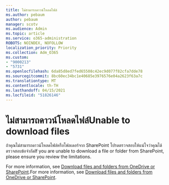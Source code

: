 ```yaml
---
title: ไม่สามารถดาวน์โหลดไฟล์
ms.author: pebaum
author: pebaum
manager: scotv
ms.audience: Admin
ms.topic: article
ms.service: o365-administration
ROBOTS: NOINDEX, NOFOLLOW
localization_priority: Priority
ms.collection: Adm_O365
ms.custom:
- "9000213"
- "5731"
ms.openlocfilehash: 6da85d8ed7fed65508c42ec9d077f82cfa7dde78
ms.sourcegitcommit: 8bc60ec34bc1e40685e3976576e04a2623f63a7c
ms.translationtype: MT
ms.contentlocale: th-TH
ms.lasthandoff: 04/15/2021
ms.locfileid: "51826146"
---
```

# <a name="unable-to-download-files"></a><span data-ttu-id="9cf8d-102">ไม่สามารถดาวน์โหลดไฟล์</span><span class="sxs-lookup"><span data-stu-id="9cf8d-102">Unable to download files</span></span>

<span data-ttu-id="9cf8d-103">ถ้าคุณไม่สามารถดาวน์โหลดไฟล์หรือโฟลเดอร์จาก SharePoint โปรดตรวจสอบให้แน่ใจว่าคุณได้ตรวจสอบข้อจํากัด</span><span class="sxs-lookup"><span data-stu-id="9cf8d-103">If you are unable to download a file or folder from SharePoint, please ensure you review the limitations.</span></span>

<span data-ttu-id="9cf8d-104">For more information, see [Download files and folders from OneDrive or SharePoint](https://support.office.com/article/download-files-and-folders-from-onedrive-or-sharepoint-5c7397b7-19c7-4893-84fe-d02e8fa5df05).</span><span class="sxs-lookup"><span data-stu-id="9cf8d-104">For more information, see [Download files and folders from OneDrive or SharePoint](https://support.office.com/article/download-files-and-folders-from-onedrive-or-sharepoint-5c7397b7-19c7-4893-84fe-d02e8fa5df05).</span></span>
